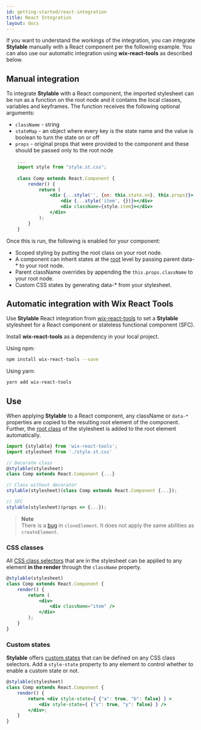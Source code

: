 ```yaml
---
id: getting-started/react-integration
title: React Integration
layout: docs
---
```


If you want to understand the workings of the integration, you can integrate **Stylable** manually with a React component per the following example. You can also use our automatic integration using **wix-react-tools** as described below.

## Manual integration 

To integrate **Stylable** with a React component, the imported stylesheet can be run as a function on the root node and it contains the local classes, variables and keyframes. The function receives the following optional arguments:

* `className` - string
* `stateMap` - an object where every key is the state name and the value is boolean to turn the state on or off
* `props` - original props that were provided to the component and these should be passed only to the root node

```jsx
    ...  
    import style from "style.st.css";
    
    class Comp extends React.Component {
        render() {
            return (
                <div {...style('', {on: this.state.on}, this.props)}>                    
                    <div {...style('item', {})}></div>
                    <div className={style.item}></div>
                </div>
            );
        }
    }
```
Once this is run, the following is enabled for your component:
* Scoped styling by putting the root class on your root node. 
* A component can inherit states at the [root](references/root) level by passing parent data-* to your root node.
* Parent className overrides by appending the `this.props.className` to your root node.
* Custom CSS states by generating data-* from your stylesheet.
 
## Automatic integration with Wix React Tools

Use **Stylable** React integration from [wix-react-tools](https://github.com/wix/wix-react-tools) to set a **Stylable** stylesheet for a React component or stateless functional component (SFC).


Install **wix-react-tools** as a dependency in your local project.

Using npm:
```bash
npm install wix-react-tools --save
```

Using yarn:
```bash
yarn add wix-react-tools
```

## Use

When applying **Stylable** to a React component, any className or `data-*` properties are copied to the resulting root element of the component. Further, the [root class](../references/root.md) of the stylesheet is added to the root element automatically.

```jsx 
import {stylable} from 'wix-react-tools';
import stylesheet from './style.st.css'

// Decorate class
@stylable(stylesheet)
class Comp extends React.Component {...}

// Class without decorator
stylable(stylesheet)(class Comp extends React.Component {...});

// SFC
stylable(stylesheet)(props => {...});
```

> **Note**  
> There is a [bug](https://github.com/wix/wix-react-tools/issues/107) in `cloneElement`. It does not apply the same abilities as `createElement`.

### CSS classes

All [CSS class selectors](../references/class-selectors.md) that are in the stylesheet can be applied to any element **in the render** through the `className` property.

```jsx 
@stylable(stylesheet)
class Comp extends React.Component {
    render() {
        return (
            <div>
                <div className="item" />
            </div>
        );
    }
}
```

### Custom states

**Stylable** offers [custom states](../references/pseudo-classes.md) that can be defined on any CSS class selectors. Add a `style-state` property to any element to control whether to enable a custom state or not.  

```jsx 
@stylable(stylesheet)
class Comp extends React.Component {
    render() {
        return <div style-state={ {"a": true, "b": false} } >
            <div style-state={ {"x": true, "y": false} } />
        </div>;
    }
}
```
